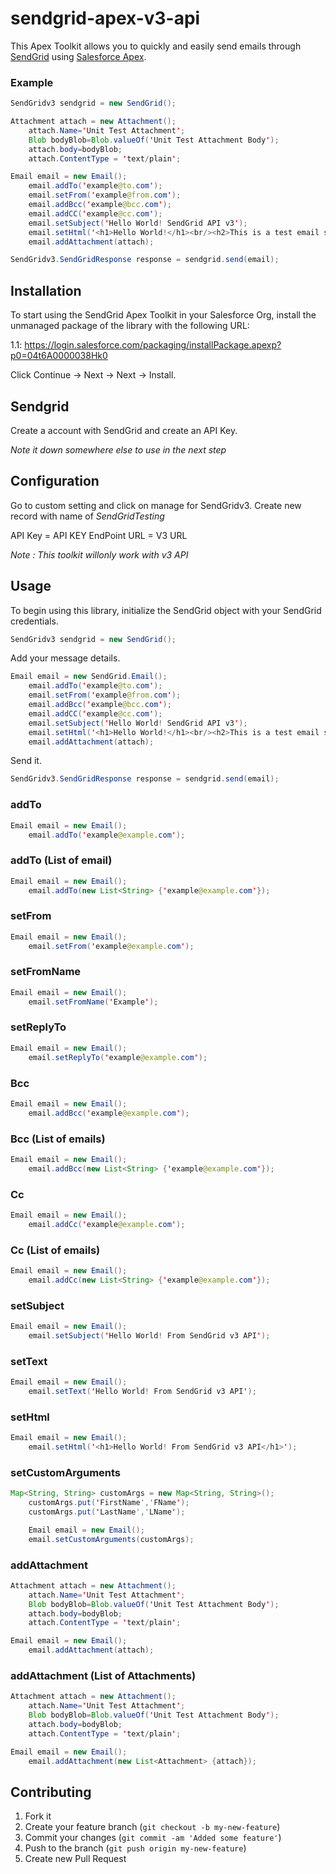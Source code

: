 # sendgrid-apex-v3-api

This Apex Toolkit allows you to quickly and easily send emails through [SendGrid](http://sendgrid.com) using [Salesforce Apex](https://developer.salesforce.com/page/Apex).

### Example
```java
SendGridv3 sendgrid = new SendGrid();

Attachment attach = new Attachment();
    attach.Name='Unit Test Attachment';
    Blob bodyBlob=Blob.valueOf('Unit Test Attachment Body');
    attach.body=bodyBlob;
    attach.ContentType = 'text/plain';

Email email = new Email();
    email.addTo('example@to.com');
    email.setFrom('example@from.com');
    email.addBcc('example@bcc.com');
    email.addCC('example@cc.com');
    email.setSubject('Hello World! SendGrid API v3');
    email.setHtml('<h1>Hello World!</h1><br/><h2>This is a test email sent using SendGridAPIv3</h2>');
    email.addAttachment(attach);

SendGridv3.SendGridResponse response = sendgrid.send(email);
```

## Installation

To start using the SendGrid Apex Toolkit in your Salesforce Org, install the unmanaged package of the library with the following URL:

1.1: <https://login.salesforce.com/packaging/installPackage.apexp?p0=04t6A0000038Hk0>

Click Continue -> Next -> Next -> Install.

## Sendgrid
Create a account with SendGrid and create an API Key.

*Note it down somewhere else to use in the next step*

## Configuration
Go to custom setting and click on manage for SendGridv3.
Create new record with name of *SendGridTesting*

API Key = API KEY
EndPoint URL = V3 URL

*Note : This toolkit willonly work with v3 API*

## Usage

To begin using this library, initialize the SendGrid object with your SendGrid credentials.


```java
SendGridv3 sendgrid = new SendGrid();
```

Add your message details.

```java
Email email = new SendGrid.Email();
    email.addTo('example@to.com');
    email.setFrom('example@from.com');
    email.addBcc('example@bcc.com');
    email.addCC('example@cc.com');
    email.setSubject('Hello World! SendGrid API v3');
    email.setHtml('<h1>Hello World!</h1><br/><h2>This is a test email sent using SendGridAPIv3</h2>');
    email.addAttachment(attach);
```

Send it.

```java
SendGridv3.SendGridResponse response = sendgrid.send(email);
```

### addTo

```java
Email email = new Email();
	email.addTo('example@example.com');
```

### addTo (List of email)

```java
Email email = new Email();
	email.addTo(new List<String> {'example@example.com'});
```

### setFrom

```java
Email email = new Email();
	email.setFrom('example@example.com');
```

### setFromName

```java
Email email = new Email();
	email.setFromName('Example');
```

### setReplyTo

```java
Email email = new Email();
	email.setReplyTo('example@example.com');
```

### Bcc

```java
Email email = new Email();
	email.addBcc('example@example.com');
```

### Bcc (List of emails)

```java
Email email = new Email();
	email.addBcc(new List<String> {'example@example.com'});
```

### Cc

```java
Email email = new Email();
	email.addCc('example@example.com');
```

### Cc (List of emails)

```java
Email email = new Email();
	email.addCc(new List<String> {'example@example.com'});
```

### setSubject

```java
Email email = new Email();
	email.setSubject('Hello World! From SendGrid v3 API');
```

### setText

```java
Email email = new Email();
	email.setText('Hello World! From SendGrid v3 API');
```

### setHtml

```java
Email email = new Email();
	email.setHtml('<h1>Hello World! From SendGrid v3 API</h1>');
```

### setCustomArguments

```java
Map<String, String> customArgs = new Map<String, String>();
	customArgs.put('FirstName','FName');
	customArgs.put('LastName','LName');

	Email email = new Email();
    email.setCustomArguments(customArgs);
```


### addAttachment

```java
Attachment attach = new Attachment();   	
    attach.Name='Unit Test Attachment';
    Blob bodyBlob=Blob.valueOf('Unit Test Attachment Body');
    attach.body=bodyBlob;
    attach.ContentType = 'text/plain';

Email email = new Email();
	email.addAttachment(attach);
```

### addAttachment (List of Attachments)
```java
Attachment attach = new Attachment();   	
    attach.Name='Unit Test Attachment';
    Blob bodyBlob=Blob.valueOf('Unit Test Attachment Body');
    attach.body=bodyBlob;
    attach.ContentType = 'text/plain';

Email email = new Email();
	email.addAttachment(new List<Attachment> {attach});
```

## Contributing

1. Fork it
2. Create your feature branch (`git checkout -b my-new-feature`)
3. Commit your changes (`git commit -am 'Added some feature'`)
4. Push to the branch (`git push origin my-new-feature`)
5. Create new Pull Request
